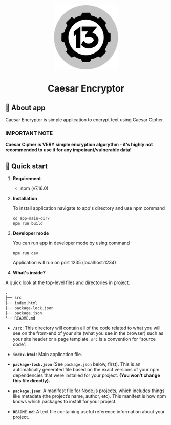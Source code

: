 <p align="center">
    <a href="https://caesar-encryptor.netlify.app/" target="_blank">
        <img alt="Caesar Encryptor" src="src/assets/images/v13.svg" width="200" />
    </a>
</p>

<h1 align="center">
  Caesar Encryptor
</h1>

## :closed_lock_with_key: About app
Caesar Encryptor is simple application to encrypt text using Caesar Cipher.

### **IMPORTANT NOTE**

**Caesar Cipher is VERY simple encryption algorythm - it's highly not recommended to use it for any impotrant/vulnerable data!**


## 🚀 Quick start
1.  **Requirement**

    * npm (v7.16.0)

2.  **Installation**

    To install application navigate to app's directory and use npm command

    ```shell
    cd app-main-dir/
    npm run build
    ```

3.  **Developer mode**

    You can run app in developer mode by using command
    ```shell
    npm run dev
    ```
    Application will run on port 1235 (localhost:1234)

4.  **What's inside?**

A quick look at the top-level files and directories in project.

    .
    ├── src
    ├── index.html
    ├── package-lock.json
    ├── package.json
    └── README.md
    
* **`/src`**: This directory will contain all of the code related to what you will see on the front-end of your site (what you see in the browser) such as your site header or a page template. `src` is a convention for “source code”.

* **`index.html`**: Main application file.

* **`package-lock.json`** (See `package.json` below, first). This is an automatically generated file based on the exact versions of your npm dependencies that were installed for your project. **(You won’t change this file directly).**

* **`package.json`**: A manifest file for Node.js projects, which includes things like metadata (the project’s name, author, etc). This manifest is how npm knows which packages to install for your project.

* **`README.md`**: A text file containing useful reference information about your project.
